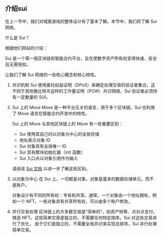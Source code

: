 ## 介绍sui

在上一节中，我们对城堡游戏的整体设计有了基本了解。本节中，我们将了解 Sui 网络。

什么是 Sui？

根据他们网站的介绍：

Sui 是一个第一层区块链和智能合约平台，旨在使数字资产所有权变得快速、安全且无需授权。

让我们了解 Sui 网络的一些核心概念和核心特性。

1. 共识机制
    Sui 使用委托权益证明（DPoS）来确定处理交易的验证者集合。这不同于其他像比特币这样的工作量证明（POW）共识网络，Sui 验证者必须持有一定数量的 SUI。

2. Sui 上的 Move
    Move 是一种平台无关的语言，用于多个区块链。Sui 也利用了 Move 语言在智能合约开发中的特性。

    Sui 上的 Move 与其他区块链上的 Move 有一些重要区别：

    - Sui 使用其自己的以对象为中心的全局存储
    - 地址表示对象 ID
    - Sui 对象具有全局唯一 ID
    - Sui 具有模块初始化器（init 函数）
    - Sui 入口点以对象引用作为输入

    请阅读 [Sui 文档](https://docs.sui.io/concepts/sui-move-concepts#differences) 以进一步了解这些区别。

3. 以对象为中心
    在 Sui 上，一切都是对象，对象是基本的数据存储单元，而不是账户。

    对象设计有不同的所有权：专有和共享。通常，一个对象由一个地址拥有，例如一个 NFT。一些对象具有共享所有权，可以由多个账户修改。

4. 并行交易处理
    区块链上的大多数交易是“简单的”，如资产转移、点对点支付、铸造 NFT。这些简单交易是独立的，不需要任何特定顺序。Sui 对这些交易进行了优化，
    由于它们是独立的，不需要全局共识来实现总排序，Sui 并行处理简单交易。